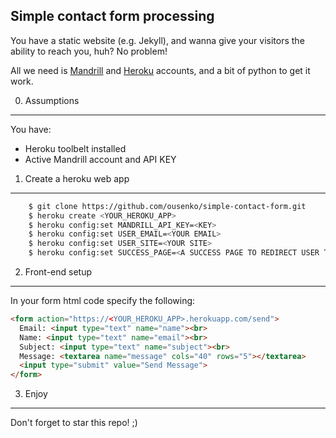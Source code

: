 Simple contact form processing
----------------------------------

You have a static website (e.g. Jekyll), and wanna give your visitors the ability to reach you, huh?
No problem!

All we need is [Mandrill](http://mandrillapp.com) and [Heroku](http://heroku.com) accounts, and a bit of python to get it work.


0. Assumptions
--------------------

You have:

* Heroku toolbelt installed
* Active Mandrill account and API KEY

1. Create a heroku web  app
---------------------


```bash
    $ git clone https://github.com/ousenko/simple-contact-form.git
    $ heroku create <YOUR_HEROKU_APP>
    $ heroku config:set MANDRILL_API_KEY=<KEY>
    $ heroku config:set USER_EMAIL=<YOUR EMAIL>
    $ heroku config:set USER_SITE=<YOUR SITE>
    $ heroku config:set SUCCESS_PAGE=<A SUCCESS PAGE TO REDIRECT USER TO AFTER THE MESSAGE IS SENT>
```

2. Front-end setup
-------------------

In your form html code specify the following:

```html
<form action="https://<YOUR_HEROKU_APP>.herokuapp.com/send">
  Email: <input type="text" name="name"><br>
  Name: <input type="text" name="email"><br>
  Subject: <input type="text" name="subject"><br>
  Message: <textarea name="message" cols="40" rows="5"></textarea>
  <input type="submit" value="Send Message">
</form> 
```


3. Enjoy
----------

Don't forget to star this repo! ;)
